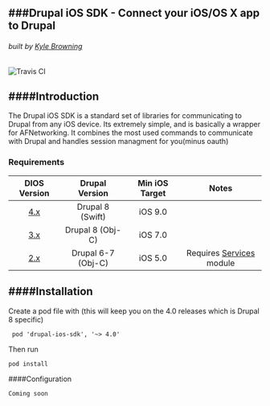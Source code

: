 ###Drupal iOS SDK - Connect your iOS/OS X app to Drupal
-----
###### built by [Kyle Browning](http://kylebrowning.com) 

![Travis CI](https://travis-ci.org/kylebrowning/drupal-ios-sdk.svg)

####Introduction
----

The Drupal iOS SDK is a standard set of libraries for communicating to Drupal from any iOS device. Its extremely simple, and is basically a wrapper for AFNetworking. It combines the most used commands to communicate with Drupal and handles session managment for you(minus oauth)

### Requirements

| DIOS Version | Drupal Version  | Min iOS Target  |                                   Notes                                   |
|:--------------------:|:---------------------------:|:----------------------------:|:-------------------------------------------------------------------------:|
|          [4.x](https://github.com/kylebrowning/drupal-ios-sdk/tree/4.x)         |            Drupal 8 (Swift)            | iOS 9.0   
|          [3.x](https://github.com/kylebrowning/drupal-ios-sdk/tree/master)         |            Drupal 8 (Obj-C)            |           iOS 7.0          |  |
|          [2.x](https://github.com/kylebrowning/drupal-ios-sdk/tree/2.x)         |            Drupal 6-7 (Obj-C)            |         iOS 5.0        |        Requires [Services](http://drupal.org/project/services) module                                                                    |


####Installation
----
Create a pod file with (this will keep you on the 4.0 releases which is Drupal 8 specific) 
```
 pod 'drupal-ios-sdk', '~> 4.0'
```
Then run 
```
pod install
```

####Configuration

`Coming soon`

